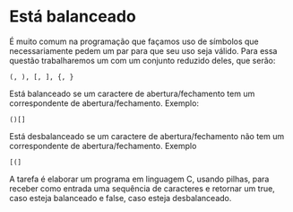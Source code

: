 # Está balanceado

É muito comum na programação que façamos uso de símbolos que necessariamente pedem um par para que seu uso seja válido. Para essa questão trabalharemos um com um conjunto reduzido deles, que serão:
    
    (, ), [, ], {, }

Está balanceado se um caractere de abertura/fechamento tem um correspondente de abertura/fechamento. Exemplo: 
    
    ()[]

Está desbalanceado se um caractere de abertura/fechamento não tem um correspondente de abertura/fechamento. Exemplo 

    [(]


A tarefa é elaborar um programa em linguagem C, usando pilhas, para receber como entrada uma sequência de caracteres e retornar um true, caso esteja balanceado e false, caso esteja desbalanceado.
